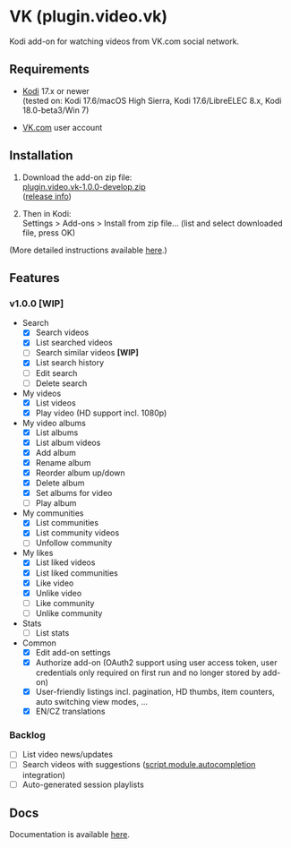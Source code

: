 # VK (plugin.video.vk)

Kodi add-on for watching videos from VK.com social network.

## Requirements

- [Kodi](https://kodi.tv) 17.x or newer<br>
    (tested on: Kodi 17.6/macOS High Sierra, Kodi 17.6/LibreELEC 8.x, Kodi 18.0-beta3/Win 7)

- [VK.com](https://vk.com) user account

## Installation

1. Download the add-on zip file:<br>
    [plugin.video.vk-1.0.0-develop.zip](http://github.com/tommistolercz/plugin.video.vk/archive/plugin.video.vk-1.0.0-develop.zip)<br>
    ([release info](https://github.com/tommistolercz/plugin.video.vk/releases/tag/v1.0.0-develop))
    
2. Then in Kodi:<br>
    Settings > Add-ons > Install from zip file... (list and select downloaded file, press OK)
    
(More detailed instructions available [here](https://kodi.wiki/view/HOW-TO:Install_add-ons_from_zip_files).)

## Features

### v1.0.0 **[WIP]**

- Search
    - [x] Search videos
    - [x] List searched videos
    - [ ] Search similar videos **[WIP]**
    - [x] List search history
    - [ ] Edit search
    - [ ] Delete search
- My videos
    - [x] List videos
    - [x] Play video (HD support incl. 1080p)
- My video albums
    - [x] List albums
    - [x] List album videos
    - [x] Add album
    - [x] Rename album
    - [x] Reorder album up/down
    - [x] Delete album
    - [x] Set albums for video
    - [ ] Play album
- My communities
    - [x] List communities
    - [x] List community videos
    - [ ] Unfollow community
- My likes
    - [x] List liked videos
    - [x] List liked communities
    - [x] Like video
    - [x] Unlike video
    - [ ] Like community
    - [ ] Unlike community
- Stats
    - [ ] List stats
- Common
    - [x] Edit add-on settings
    - [x] Authorize add-on (OAuth2 support using user access token, user credentials only required on first run and no longer stored by add-on)
    - [x] User-friendly listings incl. pagination, HD thumbs, item counters, auto switching view modes, ...
    - [x] EN/CZ translations

### Backlog

- [ ] List video news/updates
- [ ] Search videos with suggestions ([script.module.autocompletion](https://github.com/phil65/script.module.autocompletion) integration)
- [ ] Auto-generated session playlists

## Docs

Documentation is available [here](./resources/docs/DOCS.md).
